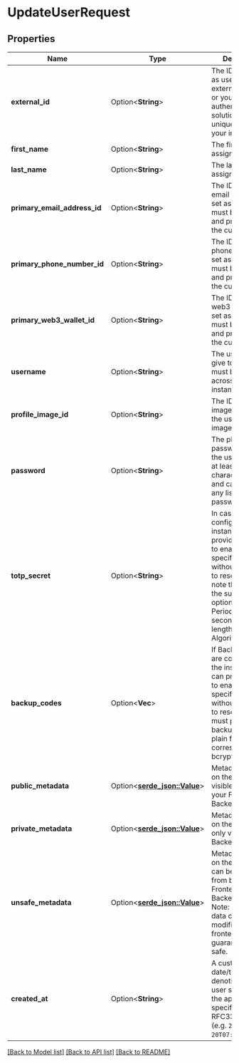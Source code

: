 # UpdateUserRequest

## Properties

Name | Type | Description | Notes
------------ | ------------- | ------------- | -------------
**external_id** | Option<**String**> | The ID of the user as used in your external systems or your previous authentication solution. Must be unique across your instance. | [optional]
**first_name** | Option<**String**> | The first name to assign to the user | [optional]
**last_name** | Option<**String**> | The last name to assign to the user | [optional]
**primary_email_address_id** | Option<**String**> | The ID of the email address to set as primary. It must be verified, and present on the current user. | [optional]
**primary_phone_number_id** | Option<**String**> | The ID of the phone number to set as primary. It must be verified, and present on the current user. | [optional]
**primary_web3_wallet_id** | Option<**String**> | The ID of the web3 wallets to set as primary. It must be verified, and present on the current user. | [optional]
**username** | Option<**String**> | The username to give to the user. It must be unique across your instance. | [optional]
**profile_image_id** | Option<**String**> | The ID of the image to set as the user's profile image | [optional]
**password** | Option<**String**> | The plaintext password to give the user. Must be at least 8 characters long, and can not be in any list of hacked passwords. | [optional]
**totp_secret** | Option<**String**> | In case TOTP is configured on the instance, you can provide the secret to enable it on the specific user without the need to reset it. Please note that currently the supported options are: * Period: 30 seconds * Code length: 6 digits * Algorithm: SHA1 | [optional]
**backup_codes** | Option<**Vec<String>**> | If Backup Codes are configured on the instance, you can provide them to enable it on the specific user without the need to reset them. You must provide the backup codes in plain format or the corresponding bcrypt digest. | [optional]
**public_metadata** | Option<[**serde_json::Value**](.md)> | Metadata saved on the user, that is visible to both your Frontend and Backend APIs | [optional]
**private_metadata** | Option<[**serde_json::Value**](.md)> | Metadata saved on the user, that is only visible to your Backend API | [optional]
**unsafe_metadata** | Option<[**serde_json::Value**](.md)> | Metadata saved on the user, that can be updated from both the Frontend and Backend APIs. Note: Since this data can be modified from the frontend, it is not guaranteed to be safe. | [optional]
**created_at** | Option<**String**> | A custom date/time denoting _when_ the user signed up to the application, specified in RFC3339 format (e.g. `2012-10-20T07:15:20.902Z`). | [optional]

[[Back to Model list]](../README.md#documentation-for-models) [[Back to API list]](../README.md#documentation-for-api-endpoints) [[Back to README]](../README.md)


